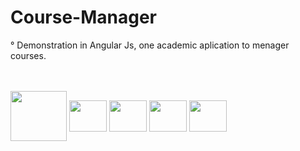 # Course-Manager<br>
° Demonstration in Angular Js, one academic aplication to menager courses.<br><br>

<div style="display: inline_block"><br>
<img align="center" height="80" width="90" src="https://cdn.jsdelivr.net/gh/devicons/devicon/icons/angularjs/angularjs-original-wordmark.svg" />
<img align="center" height="50" width="60" src="https://cdn.jsdelivr.net/gh/devicons/devicon/icons/css3/css3-plain-wordmark.svg" />
<img align="center" height="50" width="60" src="https://cdn.jsdelivr.net/gh/devicons/devicon/icons/typescript/typescript-original.svg" />
<img align="center" height="50" width="60" src="https://cdn.jsdelivr.net/gh/devicons/devicon/icons/nodejs/nodejs-original.svg" />
<img align="center" height="50" width="60" src="https://cdn.jsdelivr.net/gh/devicons/devicon/icons/css3/css3-plain-wordmark.svg" />
</div>
